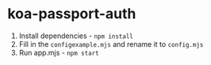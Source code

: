 # koa-passport-auth

1. Install dependencies - `npm install`
2. Fill in the `configexample.mjs` and rename it to `config.mjs` 
3. Run app.mjs - `npm start`
